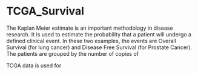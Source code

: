 # TCGA_Survival

The Kaplan Meier estimate is an important methodology in disease research. It is used to estimate the probability that a patient will undergo a defined clinical event. In these two examples, the events are Overall Survival (for lung cancer) and Disease Free Survival (for Prostate Cancer). The patients are grouped by the number of copies of

TCGA data is used for
